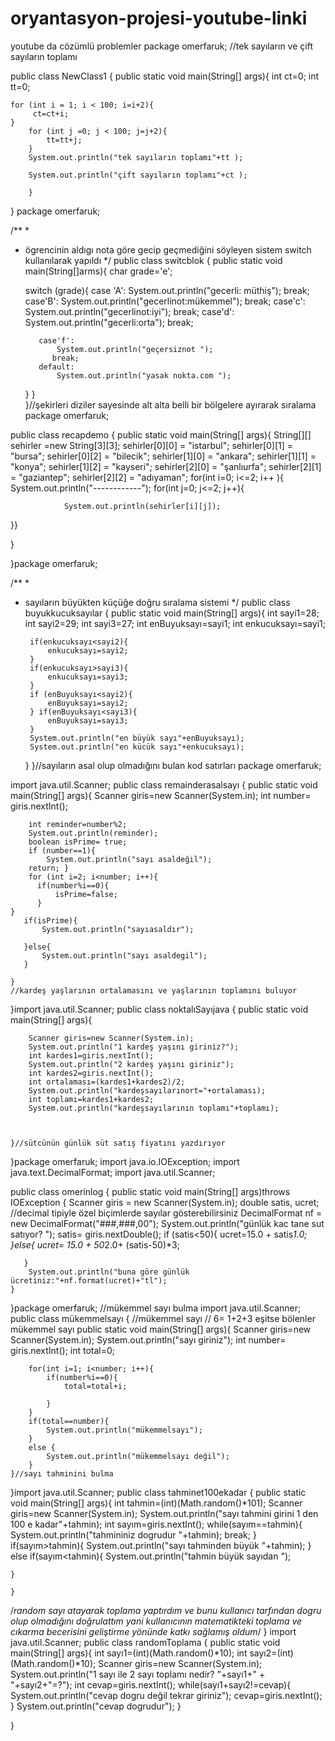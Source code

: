 # oryantasyon-projesi-youtube-linki
youtube da cözümlü problemler
package omerfaruk;
//tek sayıların ve çift sayıların toplamı

public class NewClass1 {
    public static void main(String[] args){
    int ct=0;
    int tt=0;
            
    for (int i = 1; i < 100; i=i+2){         
         ct=ct+i;
    }
        for (int j =0; j < 100; j=j+2){
            tt=tt+j;
        }
        System.out.println("tek sayıların toplamı"+tt );
        
        System.out.println("çift sayıların toplamı"+ct );
    
        }
 
}
    package omerfaruk;

/**
 *
 * ögrencinin aldıgı nota göre gecip geçmediğini söyleyen sistem switch kullanılarak yapıldı 
 */
public class switcblok {
    public static void main(String[]arms){
    char grade='e';
    
    switch (grade){
        case 'A':
            System.out.println("gecerli: müthiş");
            break;
        case'B':
            System.out.println("gecerlinot:mükemmel");
            break;
        case'c':
            System.out.println("gecerlinot:iyi");
            break;
         case'd':
             System.out.println("gecerli:orta");
             break;
            
          case'f':
              System.out.println("geçersiznot ");
             break;
          default:
              System.out.println("yasak nokta.com ");
    
             
    }
     }            
}//şekirleri diziler sayesinde alt alta belli bir bölgelere ayırarak sıralama 
package omerfaruk;


public class recapdemo {
   public static void main(String[] args){
       String[][] sehirler =new String[3][3];
       sehirler[0][0] = "istarbul";
       sehirler[0][1] = "bursa";
       sehirler[0][2] = "bilecik";
       sehirler[1][0] = "ankara";
       sehirler[1][1] = "konya";
       sehirler[1][2] = "kayseri";
       sehirler[2][0] = "şanlıurfa";
       sehirler[2][1] = "gaziantep";
       sehirler[2][2] = "adıyaman";
            for(int i=0; i<=2; i++ ){
               System.out.println("------------");
            for(int j=0; j<=2; j++){ 
           
                System.out.println(sehirler[i][j]);
       
       
   }}
             
           
       
         
       
   }
   
    
}package omerfaruk;

/**
 *
 * sayıların büyükten küçüğe doğru sıralama sistemi
 */
public class buyukkucuksayılar {
    public static void main(String[] args){
        int  sayi1=28;
        int sayi2=29;
        int sayi3=27;
        int enBuyuksayı=sayi1;
        int enkucuksayı=sayi1;
       
        if(enkucuksayı<sayi2){
            enkucuksayı=sayi2;
        }
        if(enkucuksayı>sayi3){
            enkucuksayı=sayi3;
        }
        if (enBuyuksayı<sayi2){
            enBuyuksayı=sayi2;
        } if(enBuyuksayı<sayi3){
            enBuyuksayı=sayi3;
        } 
        System.out.println("en büyük sayı"+enBuyuksayı);
        System.out.println("en kücük sayı"+enkucuksayı);
    }
}//sayıların asal olup olmadığını bulan kod satırları
package omerfaruk;

import java.util.Scanner;
public class remainderasalsayı {
    public static void main(String[] args){
        Scanner giris=new Scanner(System.in);
        int number= giris.nextInt();
        
        
        int reminder=number%2;
        System.out.println(reminder);
        boolean isPrime= true;
        if (number==1){
            System.out.println("sayı asaldeğil");
        return; } 
        for (int i=2; i<number; i++){
          if(number%i==0){
              isPrime=false;
          }       
    }
       if(isPrime){
           System.out.println("sayıasaldır");
           
       }else{
           System.out.println("sayı asaldegil");
       }
          
    }
    //kardeş yaşlarının ortalamasını ve yaşlarının toplamını buluyor
}import java.util.Scanner;
public class noktalıSayıjava {
    public static void main(String[] args){
        
        Scanner giris=new Scanner(System.in);
        System.out.println("1 kardeş yaşını giriniz?");
        int kardes1=giris.nextInt();
        System.out.println("2 kardeş yaşını giriniz");
        int kardes2=giris.nextInt();
        int ortalaması=(kardes1+kardes2)/2;
        System.out.println("kardeşsayılarınort="+ortalaması);
        int toplamı=kardes1+kardes2;
        System.out.println("kardeşsayılarının toplamı"+toplamı);
        
       
        
    }//sütcünün günlük süt satış fiyatını yazdırıyor
}package omerfaruk; 
 import java.io.IOException;
 import java.text.DecimalFormat;
 import java.util.Scanner;
        

public class omerinlog {
    public static void main(String[] args)throws IOException {
       Scanner giris = new Scanner(System.in);
       double satis, ucret;
      //decimal tipiyle özel biçimlerde sayılar gösterebilirsiniz 
      DecimalFormat nf = new DecimalFormat("###,###,00");
      System.out.println("günlük kac tane sut satıyor? ");
      satis= giris.nextDouble();
       if (satis<50){
           ucret=15.0 + satis*1.0;
       }else{
           ucret= 15.0 + 50*2.0+ (satis-50)*3;
           
       }
        System.out.println("buna göre günlük ücretiniz:"+nf.format(ucret)+"tl");
    }
}package omerfaruk;
//mükemmel sayı bulma 
import java.util.Scanner;
public class mükemmelsayı {
    //mükemmel sayı 
    // 6= 1+2+3 eşitse bölenler mükemmel sayı 
    public static void main(String[] args){
        Scanner giris=new Scanner(System.in);
          System.out.println("sayı giriniz");
        int number= giris.nextInt();
        int total=0;
        
        for(int i=1; i<number; i++){
            if(number%i==0){
                total=total+i;
             
            }
        }
        if(total==number){
            System.out.println("mükemmelsayı");
        }
        else {
            System.out.println("mükemmelsayı değil");
        }
    }//sayı tahminini bulma
}import java.util.Scanner;
public class tahminet100ekadar {
    public static void main(String[] args){
       int tahmin=(int)(Math.random()*101);
       Scanner giris=new Scanner(System.in);
        System.out.println("sayı tahmini girini 1 den 100 e kadar"+tahmin);
        int sayım=giris.nextInt();
        while(sayım==tahmin){
            System.out.println("tahmininiz dogrudur "+tahmin);
            break;
        }
        if(sayım>tahmin){
            System.out.println("sayı tahminden büyük "+tahmin);
        }
        else if(sayım<tahmin){
        System.out.println("tahmin büyük sayıdan ");
        
        
    }
       
    }
            
    
   /*random sayı atayarak toplama yaptırdım ve bunu kullanıcı tarfından dogru olup olmadığını doğrulattım yani kullanıcının matematikteki toplama ve cıkarma becerisini geliştirme yönünde katkı sağlamış oldum*/
}
import java.util.Scanner;
public class randomToplama {
    public static void main(String[] args){
        int sayı1=(int)(Math.random()*10);
        int sayı2=(int)(Math.random()*10);
        Scanner giris=new Scanner(System.in);
        System.out.println("1 sayı ile 2 sayı toplamı nedir? "+sayı1+" + "+sayı2+"=?");
        int cevap=giris.nextInt();
        while(sayı1+sayı2!=cevap){
            System.out.println("cevap dogru değil tekrar giriniz");
            cevap=giris.nextInt();
        }
        System.out.println("cevap dogrudur");
    }
    
}
